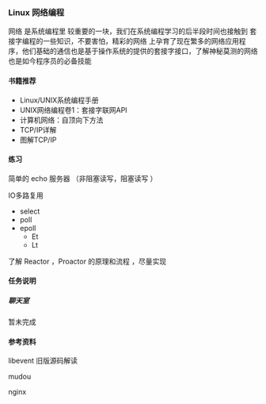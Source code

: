### Linux 网络编程

网络 是系统编程里 较重要的一块，我们在系统编程学习的后半段时间也接触到 套接字编程的一些知识，不要害怕，精彩的网络 上孕育了现在繁多的网络应用程序，他们基础的通信也是基于操作系统的提供的套接字接口，了解神秘莫测的网络也是如今程序员的必备技能

#### 书籍推荐

- Linux/UNIX系统编程手册
- UNIX网络编程卷1：套接字联网API
- 计算机网络：自顶向下方法
- TCP/IP详解
- 图解TCP/IP

#### 练习

简单的 echo 服务器 （非阻塞读写，阻塞读写  ）

IO多路复用
- select
- poll
- epoll
    - Et
    - Lt

了解 Reactor ，Proactor 的原理和流程  ，尽量实现

#### 任务说明

##### 聊天室

暂未完成

#### 参考资料

libevent 旧版源码解读

mudou

nginx
